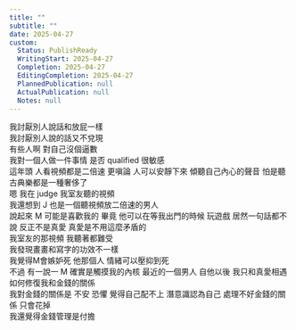 ```yaml
---
title: ""
subtitle: ""
date: 2025-04-27
custom:
  Status: PublishReady
  WritingStart: 2025-04-27
  Completion: 2025-04-27
  EditingCompletion: 2025-04-27
  PlannedPublication: null
  ActualPublication: null
  Notes: null
---          
```

我討厭別人說話和放屁一樣          
我討厭別人說的話又不兌現        
有些人啊 對自己沒個逼數        
我對一個人做一件事情 是否 qualified 很敏感          
這年頭 人看視頻都是二倍速 更嗔論 人可以安靜下來 傾聽自己內心的聲音 怕是聽古典樂都是一種奢侈了           
嗯 我在 judge 我室友聽的視頻          
我還想到 J 也是一個聽視頻放二倍速的男人          
說起來 M 可能是喜歡我的 畢竟 他可以在等我出門的時候 玩遊戲 居然一句話都不說 反正不是真愛 真愛是不用這麼矛盾的          
我室友的那視頻 我聽著都難受           
我發現畫畫和寫字的功效不一樣           
我覺得M會嫉妒死 他那個人 情緒可以壓抑到死           
不過 有一說一 M 確實是觸摸我的內核 最近的一個男人 自他以後 我只和真愛相遇           
如何修復我和金錢的關係          
我對金錢的關係是 不安 恐懼 覺得自己配不上 潛意識認為自己 處理不好金錢的關係 只會花掉          
我還覺得金錢管理是付擔          
      